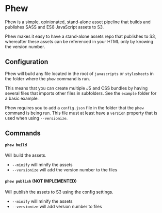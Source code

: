 # Phew

Phew is a simple, opinionated, stand-alone asset pipeline that builds and publishes SASS and ES6 JavaScript assets to S3.

Phew makes it easy to have a stand-alone assets repo that publishes to S3, whereafter these assets can be referenced in your HTML only by knowing the version number.

## Configuration

Phew will build any file located in the root of `javascripts` or `stylesheets` in the folder where the `phew` command is run.

This means that you can create multiple JS and CSS bundles by having several files that imports other files in subfolders. See the `example` folder for a basic example.

Phew requires you to add a `config.json` file in the folder that the `phew` command is being run. This file must at least have a `version` property that is used when using `--versionize`.

## Commands

#### `phew build`

Will build the assets.

- `--minify` will minify the assets
- `--versionize` will add the version number to the files

#### `phew publish` (NOT IMPLEMENTED)

Will publish the assets to S3 using the config settings.

- `--minify` will minify the assets
- `--versionize` will add version number to files
